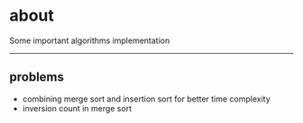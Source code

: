 # about
Some important algorithms implementation

------

## problems
- combining merge sort and insertion sort for better time complexity
- inversion count in merge sort

